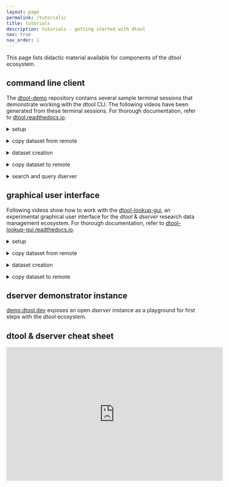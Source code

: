 ```yaml
---
layout: page
permalink: /tutorials/
title: tutorials
description: tutorials - getting started with dtool
nav: true
nav_order: 1
---
```


This page lists didactic material available for components of the _dtool_ ecosystem.

## command line client

The [dtool-demo](https://github.com/livMatS/dtool-demo) repository contains several sample terminal sessions that
demonstrate working with the dtool CLI. The following videos have been generated from these terminal sessions. For
thorough documentation, refer to [dtool.readthedocs.io](https://dtool.readthedocs.io).

<details>
<summary>setup</summary>
<br>
<script src="https://asciinema.org/a/660458.js" id="asciicast-660458" async="true"></script>
</details>
<p></p>

<details>
<summary>copy dataset from remote</summary>
<br>
<script src="https://asciinema.org/a/660459.js" id="asciicast-660459" async="true"></script>
</details>
<p></p>

<details>
<summary>dataset creation</summary>
<br>
<script src="https://asciinema.org/a/661484.js" id="asciicast-661484" async="true"></script>
</details>
<p></p>

<details>
<summary>copy dataset to remote</summary>
<br>
<script src="https://asciinema.org/a/660461.js" id="asciicast-660461" async="true"></script>
</details>
<p></p>

<details>
<summary>search and query dserver</summary>
<br>
<script src="https://asciinema.org/a/660463.js" id="asciicast-660463" async="true"></script>
</details>
<p></p>

## graphical user interface

Following videos show how to work with the [dtool-lookup-gui](https://github.com/livMatS/dtool-lookup-gui),
an experimental graphical user interface for the _dtool_ & _dserver_ research data management ecosystem.
For thorough documentation, refer to [dtool-lookup-gui.readthedocs.io](https://dtool-lookup-gui.readthedocs.io/).

<details>
<summary>setup</summary>
<br>
<iframe width="560" height="315" src="https://www.youtube.com/embed/dnx-kEI65Js?si=Y7vGJyV7MtVyjhhZ" title="YouTube video player" frameborder="0" allow="accelerometer; autoplay; clipboard-write; encrypted-media; gyroscope; picture-in-picture; web-share" referrerpolicy="strict-origin-when-cross-origin" allowfullscreen></iframe>
</details>
<p></p>

<details>
<summary>copy dataset from remote</summary>
<br>
<iframe width="560" height="315" src="https://www.youtube.com/embed/Qu5_AF9zrb4?si=aLkDmqQHT1iJuxSC" title="YouTube video player" frameborder="0" allow="accelerometer; autoplay; clipboard-write; encrypted-media; gyroscope; picture-in-picture; web-share" referrerpolicy="strict-origin-when-cross-origin" allowfullscreen></iframe>
</details>
<p></p>

<details>
<summary>dataset creation</summary>
<br>
<iframe width="560" height="315" src="https://www.youtube.com/embed/lGODxYxF3F4?si=rFLXpECINY00eYdK" title="YouTube video player" frameborder="0" allow="accelerometer; autoplay; clipboard-write; encrypted-media; gyroscope; picture-in-picture; web-share" referrerpolicy="strict-origin-when-cross-origin" allowfullscreen></iframe>
</details>
<p></p>

<details>
<summary>copy dataset to remote</summary>
<br>
<iframe width="560" height="315" src="https://www.youtube.com/embed/29v4eKC1ym0?si=q7GtPn-zQKXoZkGY" title="YouTube video player" frameborder="0" allow="accelerometer; autoplay; clipboard-write; encrypted-media; gyroscope; picture-in-picture; web-share" referrerpolicy="strict-origin-when-cross-origin" allowfullscreen></iframe>
</details>
<p></p>

## dserver demonstrator instance

[demo.dtool.dev](https://demo.dtool.dev) exposes an open _dserver_ instance as a playground for first steps with the _dtool_ ecosystem.

## dtool & dserver cheat sheet

<iframe src="https://widgets.figshare.com/articles/26102227/embed?show_title=1" width="568" height="351" allowfullscreen frameborder="0"></iframe>
